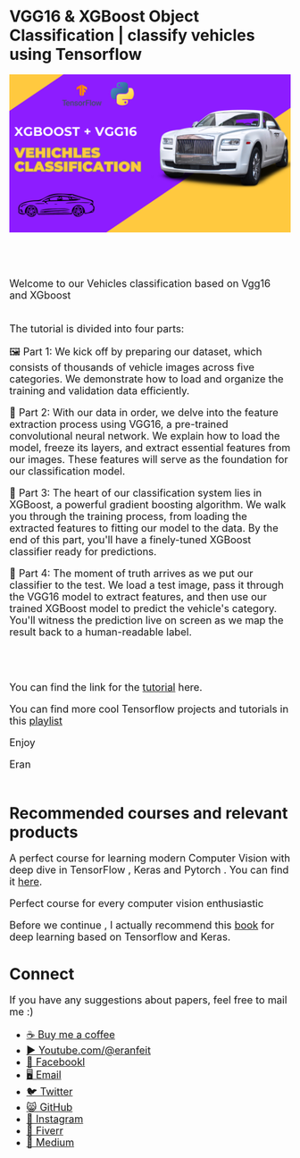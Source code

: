 # VGG16 & XGBoost Object Classification | classify vehicles using Tensorflow

<p align="center">
  <img width="800" src="vehichles - XGBOOST.png" "image">
</p>

##
<br/><br/> 

<font size= "4" >
Welcome to our Vehicles classification based on Vgg16 and XGboost 
<br/><br/> 

The tutorial is divided into four parts:

🖼️ Part 1: We kick off by preparing our dataset, which consists of thousands of vehicle images across five categories. We demonstrate how to load and organize the training and validation data efficiently. 

🧠 Part 2: With our data in order, we delve into the feature extraction process using VGG16, a pre-trained convolutional neural network. We explain how to load the model, freeze its layers, and extract essential features from our images. These features will serve as the foundation for our classification model.

🚀 Part 3: The heart of our classification system lies in XGBoost, a powerful gradient boosting algorithm. We walk you through the training process, from loading the extracted features to fitting our model to the data. By the end of this part, you'll have a finely-tuned XGBoost classifier ready for predictions.

🔮 Part 4: The moment of truth arrives as we put our classifier to the test. We load a test image, pass it through the VGG16 model to extract features, and then use our trained XGBoost model to predict the vehicle's category. You'll witness the prediction live on screen as we map the result back to a human-readable label.


<br/><br/> 

You can find the link for the [tutorial](https://youtu.be/taJOpKa63RU) here. 

You can find more cool Tensorflow projects and tutorials in this [playlist](https://youtube.com/playlist?list=PLdkryDe59y4Ze9_12JhWu3cs-lOGYwYeD)

Enjoy

Eran
<br/><br/> 

</font>

# Recommended courses and relevant products 
<font size= "4" >

A perfect course for learning modern Computer Vision with deep dive in TensorFlow , Keras and Pytorch . You can find it [here](http://bit.ly/3HeDy1V).

Perfect course for every computer vision enthusiastic

Before we continue , I actually recommend this [book](https://amzn.to/3STWZ2N) for deep learning based on Tensorflow and Keras. 



</font>

# Connect

<font size= "4" >
If you have any suggestions about papers, feel free to mail me :)

- [☕ Buy me a coffee](https://ko-fi.com/eranfeit)
- [▶️ Youtube.com/@eranfeit](youtube.com/@eranfeit?sub_confirmation=1)
- [🐙 Facebookl](https://www.facebook.com/groups/3080601358933585)
- [🖥️ Email](mailto:feitgemel@gmail.com)
- [🐦 Twitter](https://twitter.com/eran_feit )
- [😸 GitHub](https://github.com/feitgemel)
- [📸 Instagram](https://www.instagram.com/eran_feit/)
- [🤝 Fiverr ](https://www.fiverr.com/s/mB3Pbb)
- [📝 Medium ](https://medium.com/@feitgemel)


</font>

